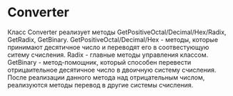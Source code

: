 # Converter

Класс Converter реализует методы GetPositiveOctal/Decimal/Hex/Radix, GetRadix, GetBinary.
GetPositiveOctal/Decimal/Hex - методы, которые принимают десятичное число и переводят его в соотвестующую ситему счисления.
Radix - главные методы управления классом.
GetBinary - метод-помощник, который способен перевести отрицаительное десятичное число в двоичную систему счисления. После реализации данного метода над отрицательным числом, реализуются методы перевод в другие системы счисления.

